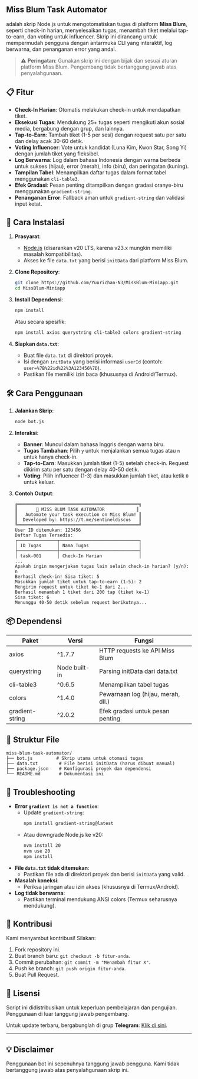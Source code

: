 ## Miss Blum Task Automator

adalah skrip Node.js untuk mengotomatiskan tugas di platform **Miss Blum**, seperti check-in harian, menyelesaikan tugas, menambah tiket melalui tap-to-earn, dan voting untuk influencer. Skrip ini dirancang untuk mempermudah pengguna dengan antarmuka CLI yang interaktif, log berwarna, dan penanganan error yang andal.

> ⚠️ **Peringatan**: Gunakan skrip ini dengan bijak dan sesuai aturan platform Miss Blum. Pengembang tidak bertanggung jawab atas penyalahgunaan.

## 📋 Fitur

- **Check-In Harian**: Otomatis melakukan check-in untuk mendapatkan tiket.
- **Eksekusi Tugas**: Mendukung 25+ tugas seperti mengikuti akun sosial media, bergabung dengan grup, dan lainnya.
- **Tap-to-Earn**: Tambah tiket (1-5 per sesi) dengan request satu per satu dan delay acak 30-60 detik.
- **Voting Influencer**: Vote untuk kandidat (Luna Kim, Kwon Star, Song Yi) dengan jumlah tiket yang fleksibel.
- **Log Berwarna**: Log dalam bahasa Indonesia dengan warna berbeda untuk sukses (hijau), error (merah), info (biru), dan peringatan (kuning).
- **Tampilan Tabel**: Menampilkan daftar tugas dalam format tabel menggunakan `cli-table3`.
- **Efek Gradasi**: Pesan penting ditampilkan dengan gradasi oranye-biru menggunakan `gradient-string`.
- **Penanganan Error**: Fallback aman untuk `gradient-string` dan validasi input ketat.

## 🚀 Cara Instalasi

1. **Prasyarat**:
   - [Node.js](https://nodejs.org/) (disarankan v20 LTS, karena v23.x mungkin memiliki masalah kompatibilitas).
   - Akses ke file `data.txt` yang berisi `initData` dari platform Miss Blum.

2. **Clone Repository**:
   ```bash
   git clone https://github.com/Yuurichan-N3/MissBlum-Miniapp.git
   cd MissBlum-Miniapp
   ```

3. **Install Dependensi**:
   ```bash
   npm install
   ```
   Atau secara spesifik:
   ```bash
   npm install axios querystring cli-table3 colors gradient-string
   ```

4. **Siapkan `data.txt`**:
   - Buat file `data.txt` di direktori proyek.
   - Isi dengan `initData` yang berisi informasi `userId` (contoh: `user=%7B%22id%22%3A123456%7D`).
   - Pastikan file memiliki izin baca (khususnya di Android/Termux).

## 🛠️ Cara Penggunaan

1. **Jalankan Skrip**:
   ```bash
   node bot.js
   ```

2. **Interaksi**:
   - **Banner**: Muncul dalam bahasa Inggris dengan warna biru.
   - **Tugas Tambahan**: Pilih `y` untuk menjalankan semua tugas atau `n` untuk hanya check-in.
   - **Tap-to-Earn**: Masukkan jumlah tiket (1-5) setelah check-in. Request dikirim satu per satu dengan delay 40-50 detik.
   - **Voting**: Pilih influencer (1-3) dan masukkan jumlah tiket, atau ketik `0` untuk keluar.

3. **Contoh Output**:
   ```
   ╔══════════════════════════════════════════════╗
   ║       🌟 MISS BLUM TASK AUTOMATOR            ║
   ║   Automate your task execution on Miss Blum! ║
   ║  Developed by: https://t.me/sentineldiscus   ║
   ╚══════════════════════════════════════════════╝
   User ID ditemukan: 123456
   Daftar Tugas Tersedia:
   ┌───────────────┬──────────────────────────────┐
   │ ID Tugas      │ Nama Tugas                   │
   ├───────────────┼──────────────────────────────┤
   │ task-001      │ Check-In Harian              │
   ...
   Apakah ingin mengerjakan tugas lain selain check-in harian? (y/n): n
   Berhasil check-in! Sisa tiket: 5
   Masukkan jumlah tiket untuk tap-to-earn (1-5): 2
   Mengirim request untuk tiket ke-1 dari 2...
   Berhasil menambah 1 tiket dari 200 tap (tiket ke-1)
   Sisa tiket: 6
   Menunggu 40-50 detik sebelum request berikutnya...
   ```

## 📦 Dependensi

| Paket            | Versi        | Fungsi                              |
|------------------|--------------|-------------------------------------|
| axios            | ^1.7.7       | HTTP requests ke API Miss Blum      |
| querystring      | Node built-in| Parsing initData dari data.txt      |
| cli-table3       | ^0.6.5       | Menampilkan tabel tugas             |
| colors           | ^1.4.0       | Pewarnaan log (hijau, merah, dll.)  |
| gradient-string  | ^2.0.2       | Efek gradasi untuk pesan penting    |

## 📂 Struktur File

```
miss-blum-task-automator/
├── bot.js         # Skrip utama untuk otomasi tugas
├── data.txt        # File berisi initData (harus dibuat manual)
├── package.json    # Konfigurasi proyek dan dependensi
└── README.md       # Dokumentasi ini
```

## 🐛 Troubleshooting

- **Error `gradient is not a function`**:
  - Update `gradient-string`:
    ```bash
    npm install gradient-string@latest
    ```
  - Atau downgrade Node.js ke v20:
    ```bash
    nvm install 20
    nvm use 20
    npm install
    ```
- **File `data.txt` tidak ditemukan**:
  - Pastikan file ada di direktori proyek dan berisi `initData` yang valid.
- **Masalah koneksi**:
  - Periksa jaringan atau izin akses (khususnya di Termux/Android).
- **Log tidak berwarna**:
  - Pastikan terminal mendukung ANSI colors (Termux seharusnya mendukung).

## 🙌 Kontribusi

Kami menyambut kontribusi! Silakan:
1. Fork repository ini.
2. Buat branch baru: `git checkout -b fitur-anda`.
3. Commit perubahan: `git commit -m "Menambah fitur X"`.
4. Push ke branch: `git push origin fitur-anda`.
5. Buat Pull Request.

## 📜 Lisensi

Script ini didistribusikan untuk keperluan pembelajaran dan pengujian. Penggunaan di luar tanggung jawab pengembang.

Untuk update terbaru, bergabunglah di grup **Telegram**: [Klik di sini](https://t.me/sentineldiscus).

---

## 💡 Disclaimer
Penggunaan bot ini sepenuhnya tanggung jawab pengguna. Kami tidak bertanggung jawab atas penyalahgunaan skrip ini.
```
